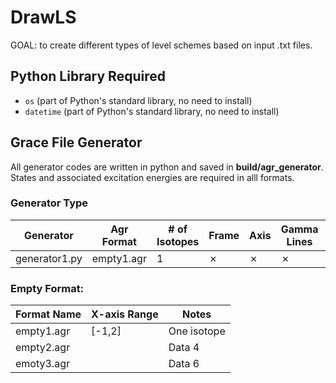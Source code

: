# DrawLS

GOAL: to create different types of level schemes based on input .txt files.

## Python Library Required
- `os` (part of Python's standard library, no need to install)
- `datetime` (part of Python's standard library, no need to install)

## Grace File Generator
All generator codes are written in python and saved in **build/agr_generator**. 
States and associated excitation energies are required in alll formats.

### Generator Type
|   Generator   | Agr Format | # of Isotopes | Frame    | Axis     | Gamma Lines | Energy   | Br       | Notes | 
|---------------|------------|---------------|----------|----------|-------------|----------|----------|-------|
| generator1.py | empty1.agr | 1             | &#10007; | &#10007; | &#10007;    | &#10007; | &#10004; |       |

### Empty Format:
| Format Name | X-axis Range | Notes         |
|-------------|--------------|---------------|
| empty1.agr  | [-1,2]       | One isotope   |
| empty2.agr  |              | Data 4   |
| emoty3.agr  |              | Data 6   |


